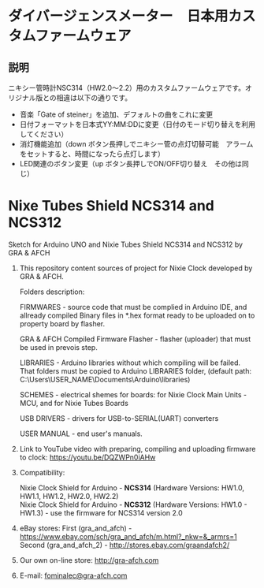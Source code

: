 # ダイバージェンスメーター　日本用カスタムファームウェア

## 説明
ニキシー管時計NSC314（HW2.0～2.2）用のカスタムファームウェアです。オリジナル版との相違は以下の通りです。

- 音楽「Gate of steiner」を追加、デフォルトの曲をこれに変更
- 日付フォーマットを日本式YY:MM:DDに変更（日付のモード切り替えを利用してください）
- 消灯機能追加（down ボタン長押しでニキシー管の点灯切替可能　アラームをセットすると、時間になったら点灯します）
- LED関連のボタン変更（up ボタン長押しでON/OFF切り替え　その他は同じ）

# Nixe Tubes Shield NCS314 and NCS312
Sketch for Arduino UNO and Nixie Tubes Shield NCS314 and NCS312 by GRA &amp; AFCH
1. This repository content sources of project for Nixie Clock developed by GRA & AFCH.

	Folders description:
  
	FIRMWARES - source code that must be complied in Arduino IDE, and allready compiled Binary files in *.hex format ready to be uploaded on to property board by flasher.
  
	GRA & AFCH Compiled Firmware Flasher - flasher (uploader) that must be used in prevois step.
  
	LIBRARIES - Arduino libraries without which compiling will be failed. That folders must be copied to Arduino LIBRARIES folder, (default path: C:\Users\USER_NAME\Documents\Arduino\libraries)
  
	SCHEMES - electrical shemes for boards: for Nixie Clock Main Units - MCU, and for Nixie Tubes Boards
  
	USB DRIVERS - drivers for USB-to-SERIAL(UART) converters
  
	USER MANUAL - end user's manuals.

2. Link to YouTube video with preparing, compiling and uploading firmware to clock:
https://youtu.be/DQZWPn0iAHw

3. Compatibility:

	Nixie Clock Shield for Arduino - <b>NCS314</b> (Hardware Versions: HW1.0, HW1.1, HW1.2, HW2.0, HW2.2) <br>
	Nixie Clock Shield for Arduino - <b>NCS312</b> (Hardware Versions: HW1.0 - HW1.3) - use the firmware for NCS314 version 2.0
	
3. eBay stores:
First (gra_and_afch) - https://www.ebay.com/sch/gra_and_afch/m.html?_nkw=&_armrs=1 <br>
Second (gra_and_afch_2) - http://stores.ebay.com/graandafch2/

4. Our own on-line store: http://gra-afch.com

5. E-mail: fominalec@gra-afch.com
